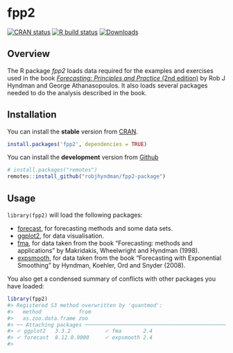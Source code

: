 
<!-- README.md is generated from README.Rmd. Please edit that file -->

# fpp2

<!-- badges: start -->

[![CRAN
status](https://www.r-pkg.org/badges/version/fpp2)](https://cran.r-project.org/package=fpp2)
[![R build
status](https://github.com/robjhyndman/fpp2-package/workflows/R-CMD-check/badge.svg)](https://github.com/robjhyndman/fpp2-package/actions)
[![Downloads](http://cranlogs.r-pkg.org/badges/fpp2)](https://cran.r-project.org/package=fpp2)
<!-- badges: end -->

## Overview

The R package *fpp2* loads data required for the examples and exercises
used in the book [*Forecasting: Principles and Practice* (2nd
edition)](https://otexts.com/fpp2/) by Rob J Hyndman and George
Athanasopoulos. It also loads several packages needed to do the analysis
described in the book.

## Installation

You can install the **stable** version from
[CRAN](https://cran.r-project.org/package=fpp2).

``` r
install.packages('fpp2', dependencies = TRUE)
```

You can install the **development** version from
[Github](https://github.com/robjhyndman/fpp2-package)

``` r
# install.packages("remotes")
remotes::install_github("robjhyndman/fpp2-package")
```

## Usage

`library(fpp2)` will load the following packages:

  - [forecast](https://pkg.robjhyndman.com/forecast/), for forecasting
    methods and some data sets.
  - [ggplot2](https://ggplot2.tidyverse.org), for data visualisation.
  - [fma](https://pkg.robjhyndman.com/fma/), for data taken from the
    book “Forecasting: methods and applications” by Makridakis,
    Wheelwright and Hyndman (1998).
  - [expsmooth](https://pkg.robjhyndman.com/expsmooth/), for data taken
    from the book “Forecasting with Exponential Smoothing” by Hyndman,
    Koehler, Ord and Snyder (2008).

You also get a condensed summary of conflicts with other packages you
have loaded:

``` r
library(fpp2)
#> Registered S3 method overwritten by 'quantmod':
#>   method            from
#>   as.zoo.data.frame zoo
#> ── Attaching packages ──────────────────────────────────────────────────────────────────────────────────────────────────────────────────────────────────────────────────────────── fpp2 2.4 ──
#> ✓ ggplot2   3.3.2           ✓ fma       2.4        
#> ✓ forecast  8.12.0.9000     ✓ expsmooth 2.4
#> 
```
